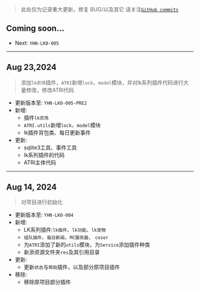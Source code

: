 > 此处仅为记录重大更新，修复 BUG/以及其它 请关注[`GitHub commits`](https://github.com/lokyoh/ATRI-LK/commits/main)

## Coming soon...

- Next: `YHN-LK0-005`

---

## Aug 23,2024

> 添加`lk农场`插件，`ATRI`新增`lock`、`model`模块，并对lk系列插件代码进行大量修改，修改ATRI代码

- 更新版本至: `YHN-LK0-005-PRE2`
- 新增:
  - 插件`lk农场`
  - `ATRI.utils`新增`lock`、`model`模块
  - lk插件背包类、每日更新事件
- 更新:
  - sqlite3工具、事件工具
  - lk系列插件的代码
  - ATRI主体代码
---

## Aug 14, 2024

> 对项目进行初始化

- 更新版本至: `YHN-LK0-004`
- 新增:
  - LK系列插件:`lk插件`、`lk功能`、`lk宠物`
  - `组队插件`、`每日新闻`、`MC服务器`、 `coser`
  - 为`ATRI`添加了新的`utils`模块，为`Service`添加插件种类
  - 新添资源文件夹`res`及其引用目录
- 更新:
  - 更新`状态`与`帮助`插件，以及部分原项目插件
- 移除:
  - 移除原项目部分插件
